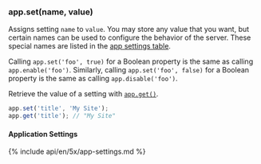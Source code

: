 <h3 id='app.set'>app.set(name, value)</h3>

Assigns setting `name` to `value`. You may store any value that you want, but certain names can be used to configure the behavior of the server. These special names are listed in the [app settings table](#app.settings.table).

Calling `app.set('foo', true)` for a Boolean property is the same as calling `app.enable('foo')`. Similarly, calling `app.set('foo', false)` for a Boolean property is the same as calling `app.disable('foo')`.

Retrieve the value of a setting with [`app.get()`](#app.get).

```js
app.set('title', 'My Site');
app.get('title'); // "My Site"
```

<h4 id='app.settings.table'>Application Settings</h4>

{% include api/en/5x/app-settings.md %}
